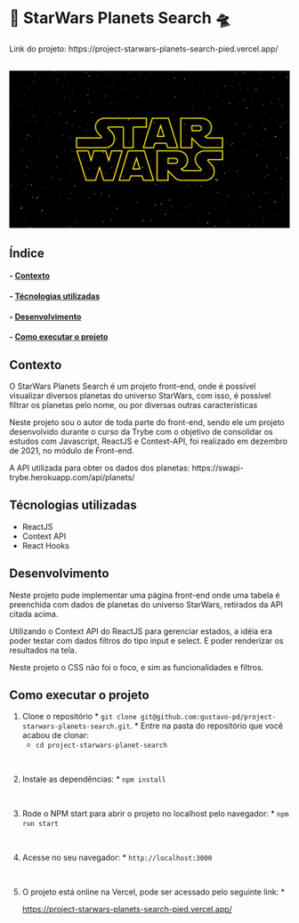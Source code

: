 <h1>👾 StarWars Planets Search 🛸</h1>

<p>Link do projeto: <link>https://project-starwars-planets-search-pied.vercel.app/</link></p>
</br>

<img src="./src/images/Star-wars-logo-new-tall.jpg" alt="Logo SPS">

<h2>Índice</h2>
<h4>- <a href="#context">Contexto</a></h4>
<h4>- <a href="#tecnologies">Técnologias utilizadas</a></h4>
<h4>- <a href="#development">Desenvolvimento</a></h4>
<h4>- <a href="#howtouse">Como executar o projeto</a></h4>

<h2 id="context">Contexto</h2>

<p>O StarWars Planets Search é um projeto front-end, onde é possível visualizar diversos planetas do universo StarWars, com isso, é possível filtrar os planetas pelo nome, ou por diversas outras características</p>
<p>Neste projeto sou o autor de toda parte do front-end, sendo ele um projeto desenvolvido durante o curso da Trybe com o objetivo de consolidar os estudos com Javascript, ReactJS e Context-API, foi realizado em dezembro de 2021, no módulo de Front-end.</p>
<p>A API utilizada para obter os dados dos planetas: <link>https://swapi-trybe.herokuapp.com/api/planets/</link></p>

<h2 id="tecnologies">Técnologias utilizadas</h2>

<ul>
  <li>ReactJS</li>
  <li>Context API</li>
  <li>React Hooks</li>
</ul>

<h2 id="development">Desenvolvimento</h2>

<p>Neste projeto pude implementar uma página front-end onde uma tabela é preenchida com dados de planetas do universo StarWars, retirados da API citada acima.</p>
<p>Utilizando o Context API do ReactJS para gerenciar estados, a idéia era poder testar com dados filtros do tipo input e select. E poder renderizar os resultados na tela.</p>
<p>Neste projeto o CSS não foi o foco, e sim as funcionalidades e filtros.</p>


<h2 id="howtouse">Como executar o projeto</h2>

  1. Clone o repositório
    * `git clone git@github.com:gustavo-pd/project-starwars-planets-search.git`.
    * Entre na pasta do repositório que você acabou de clonar:
      * `cd project-starwars-planet-search`
</br>

  2. Instale as dependências:
    * `npm install`
</br>

  3. Rode o NPM start para abrir o projeto no localhost pelo navegador:
    * `npm run start`
</br>

  4. Acesse no seu navegador:
    * `http://localhost:3000`
</br>

  5. O projeto está online na Vercel, pode ser acessado pelo seguinte link:
    * <p><link>https://project-starwars-planets-search-pied.vercel.app/</link></p>
  
